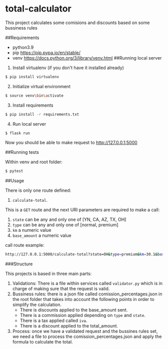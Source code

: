 # total-calculator

This project calculates some comisions and discounts based on some bussiness rules

##Requirements
 
- python3.9 
- pip https://pip.pypa.io/en/stable/
- venv https://docs.python.org/3/library/venv.html
##Running local server

1. Install virtualenv (if you don't have it installed already)
```bash
$ pip install virtualenv
```
2. Initialize virtual environment 
```bash
$ source venv\bin\activate
```
3. Install requirements
```bash
$ pip install -r requirements.txt
```
4. Run local server
```bash
$ flask run 
```

Now you should be able to make request to http://127.0.0.1:5000

##Running tests

Within venv and root folder:
```bash
$ pytest
```

##Usage

There is only one route defined: 
1. `calculate-total`. 

This is a `GET` route and the next URI parameters are required to make a call:

1. `state` can be any and only one of [YN, CA, AZ, TX, OH]
2. `type` can be any and only one of [normal, premium]
3. `km` a numeric value
4. `base_amount` a numeric value

call route example: 
```bash
http://127.0.0.1:5000/calculate-total?state=OH&type=premium&km=30.1&base_amount=20.4
```

###Structure

This projects is based in three main parts:
1. Validations: There is a file within services called `validator.py` which is in charge of making sure that
the request is valid.
2. Bussiness rules: there is a json file called comission_percentages.json in the root folder 
that takes into account the following points in order to simplify the calculation.
   - There is discounts applied to the base_amount sent.
   - There is a commission applied depending on `type` and `state`.
   - There is a tax applied called `iva`.
   - There is a discount applied to the total_amount.
3. Process: once we have a validated request and the bussines rules set, we need a file to process the comission_percentages.json
and apply the formula to calculate the total.

   